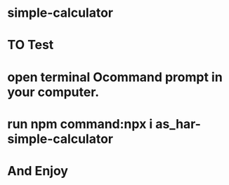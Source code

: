 # simple-calculator



# TO Test 
# open terminal Ocommand prompt in your computer.
# run npm command:npx i as_har-simple-calculator
# And Enjoy
